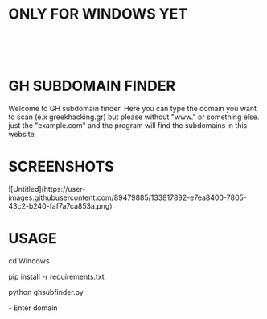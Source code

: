 <h1> ONLY FOR WINDOWS YET</h1>
<br>
<br>
<br>
<h1>GH SUBDOMAIN FINDER</h1>

<p>Welcome to GH subdomain finder. Here you can type the domain you want to scan (e.x greekhacking.gr) but please without "www." or something else.
  just the "example.com" and the program will find the subdomains in this website.</p>
  
<h1>SCREENSHOTS</h1>
![Untitled](https://user-images.githubusercontent.com/89479885/133817892-e7ea8400-7805-43c2-b240-faf7a7ca853a.png)


  
# USAGE

cd Windows
<p>pip install -r requirements.txt</p>
<p>python ghsubfinder.py</p>
<p>- Enter domain</p>
